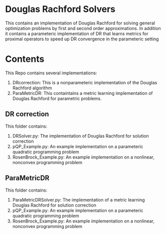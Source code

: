 # Douglas Rachford Solvers
This contains an implementation of Douglas Rachford for solving general optimization problems by first and second order approximations. In addition it contains a parameteric implementation of DR that learns metrics for proximal operators to speed up DR convergence in the parameteric setting 


# Contents
This Repo contains several implementations:

1. DRcorrection: This is a nonparameteric implementation of the Douglas Rachford algorithm
2. ParaMetricDR: This containtains a metric learning implementation of Douglas Rachford for parametric problems.

## DR correction
This folder contains:
1. DRSolver.py: The implementation of Douglas Rachford for solution correction
2. pQP_Example.py: An example implementation on a parameteric quadratic programming problem
3. RosenBrock_Example.py: An example implementation on a nonlinear, nonconvex programming problem


## ParaMetricDR
This folder contains:
1. ParaMetricDRSolver.py: The implementation of a metric learning Douglas Rachford for solution correction
2. pQP_Example.py: An example implementation on a parameteric quadratic programming problem
3. RosenBrock_Example.py: An example implementation on a nonlinear, nonconvex programming problem




